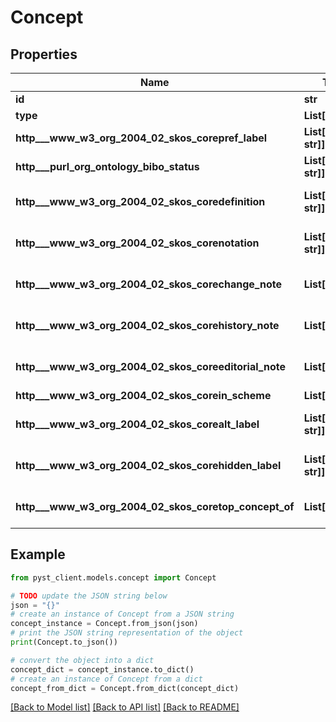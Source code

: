 # Concept


## Properties

Name | Type | Description | Notes
------------ | ------------- | ------------- | -------------
**id** | **str** | https://www.w3.org/TR/json-ld/#node-identifiers | 
**type** | **List[str]** | https://www.w3.org/TR/json-ld/#specifying-the-type | 
**http___www_w3_org_2004_02_skos_corepref_label** | **List[Dict[str, str]]** | https://www.w3.org/TR/skos-primer/#secpref | 
**http___purl_org_ontology_bibo_status** | **List[Dict[str, str]]** | https://github.com/dcmi/bibo/blob/main/rdf/bibo.ttl#L391 | 
**http___www_w3_org_2004_02_skos_coredefinition** | **List[Dict[str, str]]** | https://www.w3.org/TR/skos-primer/#secdocumentation | [optional] [default to []]
**http___www_w3_org_2004_02_skos_corenotation** | **List[Dict[str, str]]** | https://www.w3.org/TR/skos-primer/#secnotations | [optional] [default to []]
**http___www_w3_org_2004_02_skos_corechange_note** | **List[object]** |  | [optional] [default to []]
**http___www_w3_org_2004_02_skos_corehistory_note** | **List[object]** |  | [optional] [default to []]
**http___www_w3_org_2004_02_skos_coreeditorial_note** | **List[object]** |  | [optional] [default to []]
**http___www_w3_org_2004_02_skos_corein_scheme** | **List[object]** | https://www.w3.org/TR/skos-primer/#secscheme | 
**http___www_w3_org_2004_02_skos_corealt_label** | **List[Dict[str, str]]** | https://www.w3.org/TR/skos-primer/#secalt | [optional] [default to []]
**http___www_w3_org_2004_02_skos_corehidden_label** | **List[Dict[str, str]]** | https://www.w3.org/TR/skos-primer/#sechidden | [optional] [default to []]
**http___www_w3_org_2004_02_skos_coretop_concept_of** | **List[object]** | https://www.w3.org/TR/skos-primer/#secscheme | [optional] [default to []]

## Example

```python
from pyst_client.models.concept import Concept

# TODO update the JSON string below
json = "{}"
# create an instance of Concept from a JSON string
concept_instance = Concept.from_json(json)
# print the JSON string representation of the object
print(Concept.to_json())

# convert the object into a dict
concept_dict = concept_instance.to_dict()
# create an instance of Concept from a dict
concept_from_dict = Concept.from_dict(concept_dict)
```
[[Back to Model list]](../README.md#documentation-for-models) [[Back to API list]](../README.md#documentation-for-api-endpoints) [[Back to README]](../README.md)


